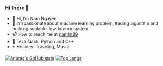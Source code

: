 ### Hi there 👋
- 👋 Hi, I’m Nam Nguyen 
- 🌱 I'm passionate about machine learning problem, trading algorithm and building scalable, low-latency system
- 📫 How to reach me at [namhn89](https://namhn89.github.io/)
- 💬 Tech stack: Python and C++
- ⚡ Hobbies: Traveling, Music

[![Anurag's GitHub stats](https://github-readme-stats.vercel.app/api?username=namhn89&theme=radical)](https://github.com/anuraghazra/github-readme-stats)
[![Top Langs](https://github-readme-stats.vercel.app/api/top-langs/?username=namhn89&theme=radical)](https://github.com/anuraghazra/github-readme-stats)
<!---
namhn89/namhn89 is a ✨ special ✨ repository because its `README.md` (this file) appears on your GitHub profile.
You can click the Preview link to take a look at your changes.
--->
